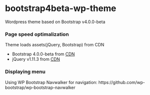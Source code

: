 # bootstrap4beta-wp-theme
Wordpress theme based on Bootstrap v4.0.0-beta
<h3>Page speed optimalization</h3>
Theme loads assets(jQuery, Bootstrap) from CDN<br>
<ul>
<li>Bootstrap 4.0.0-beta from <a href="https://maxcdn.bootstrapcdn.com/bootstrap/4.0.0-beta/js/bootstrap.min.js" target="_blank" rel="noopener">CDN</a></li>
<li>jQuery v1.11.3 from <a href="http://ajax.googleapis.com/ajax/libs/jquery/1.11.3/jquery.min.js" target="_blank" rel="noopener">CDN</a></li>
</ul>
<h3>Displaying menu</h3>
Using WP Bootstrap Navwalker for navigation: https://github.com/wp-bootstrap/wp-bootstrap-navwalker
